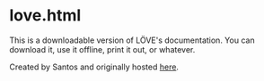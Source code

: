 # love.html
This is a downloadable version of LÖVE's documentation. You can download it, use it offline, print it out, or whatever.

Created by Santos and originally hosted [here](http://santos.nfshost.com/love.html).
